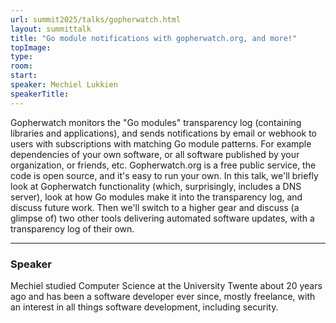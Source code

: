 ```yaml
---
url: summit2025/talks/gopherwatch.html
layout: summittalk
title: "Go module notifications with gopherwatch.org, and more!"
topImage:
type:
room:
start:
speaker: Mechiel Lukkien
speakerTitle:
---
```


<div class="font-google font-medium">

Gopherwatch monitors the "Go modules" transparency log (containing libraries and
applications), and sends notifications by email or webhook to users with
subscriptions with matching Go module patterns. For example dependencies of your
own software, or all software published by your organization, or friends, etc.
Gopherwatch.org is a free public service, the code is open source, and it's easy
to run your own. In this talk, we'll briefly look at Gopherwatch functionality
(which, surprisingly, includes a DNS server), look at how Go modules make it
into the transparency log, and discuss future work. Then we'll switch to a
higher gear and discuss (a glimpse of) two other tools delivering automated
software updates, with a transparency log of their own.

---

### Speaker

Mechiel studied Computer Science at the University Twente about 20 years ago and
has been a software developer ever since, mostly freelance, with an interest in
all things software development, including security.

</div>
